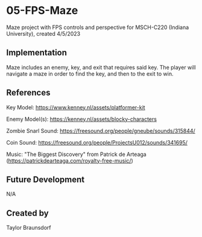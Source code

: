 # 05-FPS-Maze

Maze project with FPS controls and perspective for MSCH-C220 (Indiana University), created 4/5/2023


## Implementation
Maze includes an enemy, key, and exit that requires said key. The player will navigate a maze in order to find the key, and then to the exit to win.

## References
Key Model: https://www.kenney.nl/assets/platformer-kit

Enemy Model(s): https://kenney.nl/assets/blocky-characters

Zombie Snarl Sound: https://freesound.org/people/gneube/sounds/315844/

Coin Sound: https://freesound.org/people/ProjectsU012/sounds/341695/

Music: "The Biggest Discovery" from Patrick de Arteaga (https://patrickdearteaga.com/royalty-free-music/)

## Future Development
N/A

## Created by
Taylor Braunsdorf

